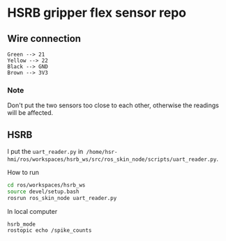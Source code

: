# HSRB gripper flex sensor repo

## Wire connection
```
Green --> 21
Yellow --> 22
Black --> GND
Brown --> 3V3
```

### Note
Don't put the two sensors too close to each other, otherwise the readings will be affected.


## HSRB

I put the `uart_reader.py` in` /home/hsr-hmi/ros/workspaces/hsrb_ws/src/ros_skin_node/scripts/uart_reader.py`.

How to run
```bash
cd ros/workspaces/hsrb_ws
source devel/setup.bash
rosrun ros_skin_node uart_reader.py
```

In local computer
```
hsrb_mode
rostopic echo /spike_counts
```
